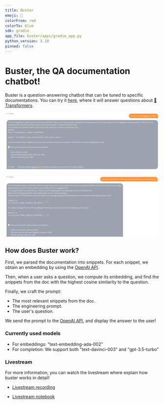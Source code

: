 ```yaml
---
title: Buster
emoji: 🤖
colorFrom: red
colorTo: blue
sdk: gradio
app_file: buster/apps/gradio_app.py
python_version: 3.10
pinned: false
---
```


# Buster, the QA documentation chatbot!

Buster is a question-answering chatbot that can be tuned to specific documentations. You can try it [here](https://huggingface.co/spaces/jerpint/buster), where it will answer questions about [🤗 Transformers](https://huggingface.co/docs/transformers/index).


![Question: How do I load a Huggingface model?](buster/imgs/qa_web_load.png)

![Question: My code is crashing with "CUDA out of memory". What can I do to solve this?](buster/imgs/qa_web_oom.png)

## How does Buster work?

First, we parsed the documentation into snippets. For each snippet, we obtain an embedding by using the [OpenAI API](https://beta.openai.com/docs/guides/embeddings/what-are-embeddings).

Then, when a user asks a question, we compute its embedding, and find the snippets from the doc with the highest cosine similarity to the question.

Finally, we craft the prompt:
- The most relevant snippets from the doc.
- The engineering prompt.
- The user's question.

We send the prompt to the [OpenAI API](https://beta.openai.com/docs/api-reference/completions), and display the answer to the user!

### Currently used models

- For embeddings: "text-embedding-ada-002"
- For completion: We support both "text-davinci-003" and "gpt-3.5-turbo"

### Livestream

For more information, you can watch the livestream where explain how buster works in detail!

- [Livestream recording](https://youtu.be/LB5g-AhfPG8)

- [Livestream notebook](https://colab.research.google.com/drive/1CosxSNod48KrkyBn5_vkeleb7u0CrBa6)
